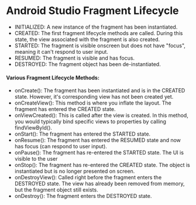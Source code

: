 # Android Studio Fragment Lifecycle

* INITIALIZED: A new instance of the fragment has been instantiated.
* CREATED: The first fragment lifecycle methods are called. During this state, the view associated with the fragment is also created.
* STARTED: The fragment is visible onscreen but does not have "focus", meaning it can't respond to user input.
* RESUMED: The fragment is visible and has focus.
* DESTROYED: The fragment object has been de-instantiated.

#### Various Fragment Lifecycle Methods:
* onCreate(): The fragment has been instantiated and is in the CREATED state. However, it's corresponding view has not been created yet.
* onCreateView(): This method is where you inflate the layout. The fragment has entered the CREATED state.
* onViewCreated(): This is called after the view is created. In this method, you would typically bind specific views to properties by calling findViewById().
* onStart(): The fragment has entered the STARTED state.
* onResume(): The fragment has entered the RESUMED state and now has focus (can respond to user input).
* onPause(): The fragment has re-entered the STARTED state. The UI is visible to the user
* onStop(): The fragment has re-entered the CREATED state. The object is instantiated but is no longer presented on screen.
* onDestroyView(): Called right before the fragment enters the DESTROYED state. The view has already been removed from memory, but the fragment object still exists.
* onDestroy(): The fragment enters the DESTROYED state.
